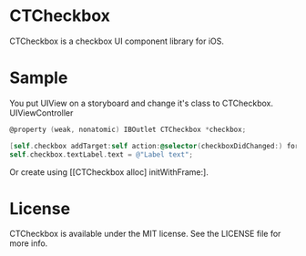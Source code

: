 CTCheckbox
==========

CTCheckbox is a checkbox UI component library for iOS.

Sample
===============

You put UIView on a storyboard and change it's class to CTCheckbox.
UIViewController
```Objective-C
@property (weak, nonatomic) IBOutlet CTCheckbox *checkbox;
```
```Objective-C
[self.checkbox addTarget:self action:@selector(checkboxDidChanged:) forControlEvents:UIControlEventValueChanged];
self.checkbox.textLabel.text = @"Label text";
```

Or create using [[CTCheckbox alloc] initWithFrame:].

License
===============
CTCheckbox is available under the MIT license. See the LICENSE file for more info.
